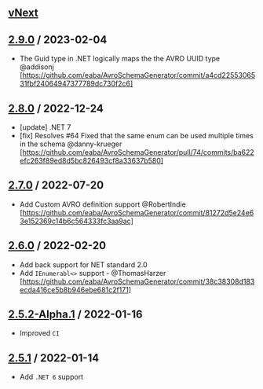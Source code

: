 ## [vNext]

## [2.9.0] / 2023-02-04
- The Guid type in .NET logically maps the the AVRO UUID type @addisonj [https://github.com/eaba/AvroSchemaGenerator/commit/a4cd2255306531fbf24064947377789dc730f2c6]

## [2.8.0] / 2022-12-24
- [update] .NET 7
- [fix] Resolves #64 Fixed that the same enum can be used multiple times in the schema @danny-krueger [https://github.com/eaba/AvroSchemaGenerator/pull/74/commits/ba622efc263f89ed8d5bc826493cf8a33637b580]

## [2.7.0] / 2022-07-20
- Add Custom AVRO definition support @RobertIndie [https://github.com/eaba/AvroSchemaGenerator/commit/81272d5e24e63e152369c14b6c564333fc3aa9ac]
 
## [2.6.0] / 2022-02-20
- Add back support for NET standard 2.0
- Add `IEnumerabl<>` support - @ThomasHarzer [https://github.com/eaba/AvroSchemaGenerator/commit/38c38308d183ecda416ce5b8b946ebe681c2f171]

## [2.5.2-Alpha.1] / 2022-01-16
- Improved `CI`

## [2.5.1] / 2022-01-14
- Add `.NET 6` support

[vNext]: https://github.com/eaba/AvroSchemaGenerator/compare/2.9.0...HEAD
[2.9.0]: https://github.com/eaba/AvroSchemaGenerator/compare/2.8.0...2.9.0
[2.8.0]: https://github.com/eaba/AvroSchemaGenerator/compare/2.7.0...2.8.0
[2.7.0]: https://github.com/eaba/AvroSchemaGenerator/compare/2.6.0...2.7.0
[2.6.0]: https://github.com/eaba/AvroSchemaGenerator/compare/2.5.2-Alpha.1...2.6.0
[2.5.2-Alpha.1]: https://github.com/eaba/AvroSchemaGenerator/compare/2.5.1...2.5.2-Alpha.1
[2.5.1]: https://github.com/eaba/AvroSchemaGenerator/tree/2.5.1

